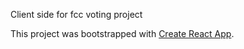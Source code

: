 Client side for fcc voting project

This project was bootstrapped with [Create React App](https://github.com/facebookincubator/create-react-app).
